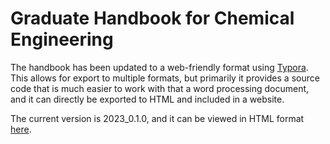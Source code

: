 # Graduate Handbook for Chemical Engineering

The handbook has been updated to a web-friendly format using [Typora](https://typora.io/). This allows for export to multiple formats, but primarily it provides a source code that is much easier to work with that a word processing document, and it can directly be exported to HTML and included in a website.

The current version is 2023_0.1.0, and it can be viewed in HTML format [here](https://docnathanm.github.io/chemeng_gradHandbook/).

